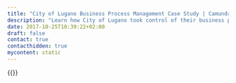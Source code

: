 ```yaml
---
title: "City of Lugano Business Process Management Case Study | Camunda BPM"
description: "Learn how City of Lugano took control of their business process automation and improved efficiency in their organization with Camunda. Camunda is the leader for workflow automation based on Java and BPMN 2.0."
date: 2017-10-25T10:39:22+02:00
draft: false
contact: true
contacthidden: true
mycontent: static
---
```

{{<case-study-single
company="City of Lugano"
companydescription="<p>Lugano is a Swiss city located in the Italian-speaking canton of Ticino. With about 65'000 residents it is the ninth largest city by population,  the second by area and the third financial marketplace in Switzerland. The city administration and its employees provide a variety of services to residents, guests, businesses and associations in areas like safety, mobility, education, culture and sport, social, urban space and environment management. </p>"
customerquote="<p>'Camunda provides outstanding products and services. The software suite has the right blend of standard compliancy, developer friendliness, openness and ease of use.'</p><p>-Enrico Gulfi, Director of IT, City of Lugano</p>"
teaser="Developing a citizen portal orchestrated with Camunda to deliver 120 e-services to the public"
usecase="<p>Read how Città di Lugano has leveraged Camunda to reduce the time spent on specific administrative tasks and related costs by 90%, increase the number of online applications for citizens’ certifications by 70%, and greatly improve the level of trust between citizens and the public administration.</p>"
videolink=""
logo="//images.ctfassets.net/vpidbgnakfvf/6nXUE2ggdqUUggassYem4W/9518e3c88ed3f15288a40419af71f3d7/Immagine-2-.png"
pdf="//assets.ctfassets.net/vpidbgnakfvf/4t2DUr5K4cjZAmGZ2x46MJ/1115e93574ccfacbe86f8d6dff8c265f/Camunda-CaseStudy_Citta_Lugano_EN.pdf"
thumbnail="//images.ctfassets.net/vpidbgnakfvf/6RhzHQB0vzaAJqla2Cfd9y/fb28a4650b8951cf1ede2a846a439a72/cs-cover-CittaLugano-en.jpg">}}